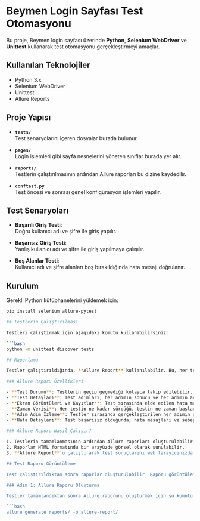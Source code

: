 # Beymen Login Sayfası Test Otomasyonu

Bu proje, Beymen login sayfası üzerinde **Python**, **Selenium WebDriver** ve **Unittest** kullanarak test otomasyonu gerçekleştirmeyi amaçlar.

## Kullanılan Teknolojiler

- Python 3.x
- Selenium WebDriver
- Unittest
- Allure Reports

## Proje Yapısı

- **`tests/`**  
  Test senaryolarını içeren dosyalar burada bulunur.

- **`pages/`**  
  Login işlemleri gibi sayfa nesnelerini yöneten sınıflar burada yer alır.

- **`reports/`**  
  Testlerin çalıştırılmasının ardından Allure raporları bu dizine kaydedilir.

- **`conftest.py`**  
  Test öncesi ve sonrası genel konfigürasyon işlemleri yapılır.

## Test Senaryoları

- **Başarılı Giriş Testi**:  
  Doğru kullanıcı adı ve şifre ile giriş yapılır.

- **Başarısız Giriş Testi**:  
  Yanlış kullanıcı adı ve şifre ile giriş yapılmaya çalışılır.

- **Boş Alanlar Testi**:  
  Kullanıcı adı ve şifre alanları boş bırakıldığında hata mesajı doğrulanır.

## Kurulum

Gerekli Python kütüphanelerini yüklemek için:

```bash
pip install selenium allure-pytest

## Testlerin Çalıştırılması

Testleri çalıştırmak için aşağıdaki komutu kullanabilirsiniz:

```bash
python -m unittest discover tests

## Raporlama

Testler çalıştırıldığında, **Allure Report** kullanılabilir. Bu, her testin detaylı bir şekilde kaydını tutarak test sonuçlarının görsel bir rapor halinde sunulmasını sağlar. Raporlama aşağıdaki özelliklere sahiptir:

### Allure Raporu Özellikleri

- **Test Durumu**: Testlerin geçip geçmediği kolayca takip edilebilir. Geçen testler yeşil, kalan testler kırmızı renkte gösterilir.
- **Test Detayları**: Test adımları, her adımın sonucu ve her adımın ayrıntıları raporlanır.
- **Ekran Görüntüleri ve Kayıtlar**: Test sırasında elde edilen hata mesajları, ekran görüntüleri ve diğer kayıtlara yer verilebilir.
- **Zaman Verisi**: Her testin ne kadar sürdüğü, testin ne zaman başladığı ve ne zaman tamamlandığı hakkında bilgiler raporlanır.
- **Adım Adım İzleme**: Testler sırasında gerçekleştirilen her adımın ayrıntıları izlenebilir. Her adımda neler yapıldığını görmek için testin içeriğine girilebilir.
- **Hata Detayları**: Test başarısız olduğunda, hata mesajları ve sebepleri detaylı şekilde raporda yer alır.
  
### Allure Raporu Nasıl Çalışır?

1. Testlerin tamamlanmasının ardından Allure raporları oluşturulabilir.
2. Raporlar HTML formatında bir arayüzde görsel olarak sunulabilir.
3. **Allure Report**'u çalıştırarak test sonuçlarını web tarayıcınızda görüntüleyebilirsiniz.

## Test Raporu Görüntüleme

Test çalıştırıldıktan sonra raporlar oluşturulabilir. Raporu görüntülemek için aşağıdaki adımları izleyebilirsiniz:

### Adım 1: Allure Raporu Oluşturma

Testler tamamlandıktan sonra Allure raporunu oluşturmak için şu komutu çalıştırın:

```bash
allure generate reports/ -o allure-report/
